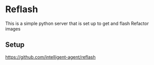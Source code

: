# Reflash

This is a simple python server that is set up to 
get and flash Refactor images

## Setup

https://github.com/intelligent-agent/reflash


